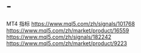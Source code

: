 # -
MT4 指标
https://www.mql5.com/zh/signals/101768
https://www.mql5.com/zh/market/product/16559
https://www.mql5.com/zh/signals/182242
https://www.mql5.com/zh/market/product/9223
